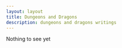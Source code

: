```yaml
---
layout: layout
title: Dungeons and Dragons
description: dungeons and dragons writings
---
```


Nothing to see yet
